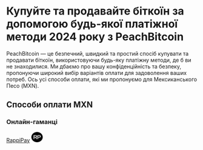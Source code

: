 <body class="payment-methods-page">

# Купуйте та продавайте біткоїн за допомогою будь-якої платіжної методи 2024 року з PeachBitcoin

PeachBitcoin — це безпечний, швидкий та простий спосіб купувати та продавати біткоїн, використовуючи будь-яку платіжну методи, де б ви не знаходилися. Ми дбаємо про вашу конфіденційність та безпеку, пропонуючи широкий вибір варіантів оплати для задоволення ваших потреб. Ось усі способи оплати, які ми пропонуємо для Мексиканського Песо (MXN).

## Способи оплати MXN

### Онлайн-гаманці

<div class="payment-grid">
    <div class="payment-grid-item">
        <a href="/buy-bitcoin-with-rappipay">RappiPay</a> 
        <img src="/img/faq/logoimg/rappipay.png" width="30px" height="27px" alt="Купуйте біткоїн за допомогою RappiPay, Продавайте біткоїн за допомогою RappiPay">
    </div>
</div>

</body>
